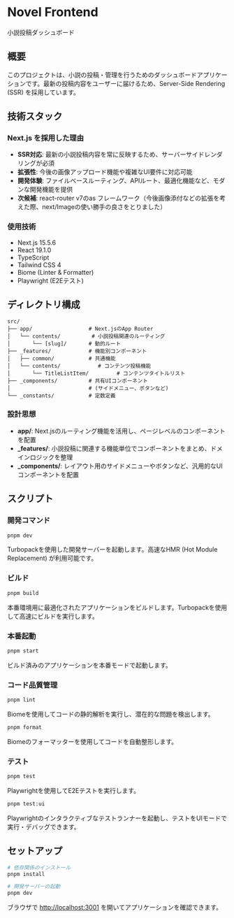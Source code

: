 # Novel Frontend

小説投稿ダッシュボード

## 概要

このプロジェクトは、小説の投稿・管理を行うためのダッシュボードアプリケーションです。最新の投稿内容をユーザーに届けるため、Server-Side Rendering (SSR) を採用しています。

## 技術スタック

### Next.js を採用した理由

- **SSR対応**: 最新の小説投稿内容を常に反映するため、サーバーサイドレンダリングが必須
- **拡張性**: 今後の画像アップロード機能や複雑なUI要件に対応可能
- **開発体験**: ファイルベースルーティング、APIルート、最適化機能など、モダンな開発機能を提供
- **次候補**: react-router v7のas フレームワーク（今後画像添付などの拡張を考えた際、next/Imageの使い勝手の良さをとりました）

### 使用技術

- Next.js 15.5.6
- React 19.1.0
- TypeScript
- Tailwind CSS 4
- Biome (Linter & Formatter)
- Playwright (E2Eテスト)

## ディレクトリ構成

```text
src/
├── app/                  # Next.jsのApp Router
│   └── contents/          # 小説投稿関連のルーティング
│       └── [slug]/       # 動的ルート
├── _features/            # 機能別コンポーネント
│   ├── common/           # 共通機能
│   └── contents/            # コンテンツ投稿機能
│       └── TitleListItem/         # コンテンツタイトルリスト
├── _components/          # 共有UIコンポーネント
│                         # (サイドメニュー、ボタンなど)
└── _constants/           # 定数定義
```

### 設計思想

- **app/**: Next.jsのルーティング機能を活用し、ページレベルのコンポーネントを配置
- **_features/**: 小説投稿に関連する機能単位でコンポーネントをまとめ、ドメインロジックを整理
- **_components/**: レイアウト用のサイドメニューやボタンなど、汎用的なUIコンポーネントを配置

## スクリプト

### 開発コマンド

```bash
pnpm dev
```

Turbopackを使用した開発サーバーを起動します。高速なHMR (Hot Module Replacement) が利用可能です。

### ビルド

```bash
pnpm build
```

本番環境用に最適化されたアプリケーションをビルドします。Turbopackを使用して高速にビルドを実行します。

### 本番起動

```bash
pnpm start
```

ビルド済みのアプリケーションを本番モードで起動します。

### コード品質管理

```bash
pnpm lint
```

Biomeを使用してコードの静的解析を実行し、潜在的な問題を検出します。

```bash
pnpm format
```

Biomeのフォーマッターを使用してコードを自動整形します。

### テスト

```bash
pnpm test
```

Playwrightを使用してE2Eテストを実行します。

```bash
pnpm test:ui
```

Playwrightのインタラクティブなテストランナーを起動し、テストをUIモードで実行・デバッグできます。

## セットアップ

```bash
# 依存関係のインストール
pnpm install

# 開発サーバーの起動
pnpm dev
```

ブラウザで [http://localhost:3001](http://localhost:3001) を開いてアプリケーションを確認できます。
